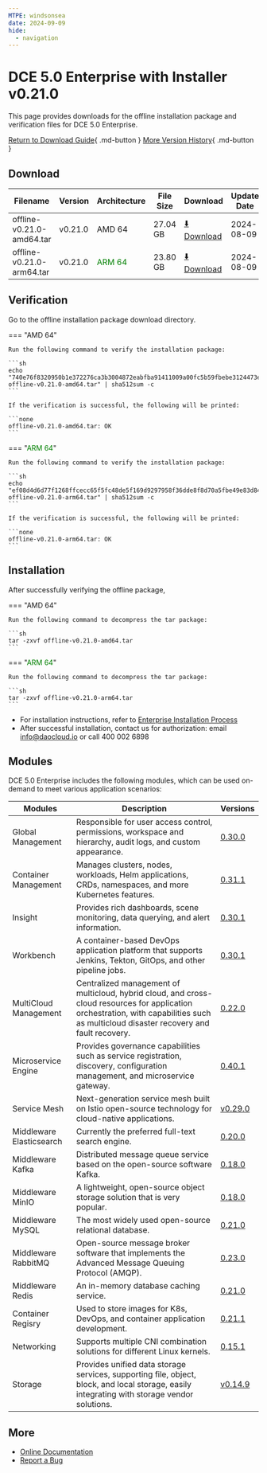 ```yaml
---
MTPE: windsonsea
date: 2024-09-09
hide:
  - navigation
---
```


# DCE 5.0 Enterprise with Installer v0.21.0

This page provides downloads for the offline installation package and verification files for DCE 5.0 Enterprise.

[Return to Download Guide](../index.md#download-dce-50-enterprise){ .md-button } [More Version History](./dce5-installer-history.md){ .md-button }

## Download

| Filename | Version | Architecture | File Size | Download | Update Date |
| --------- | ------- | ------------ | --------- | -------- | ----------- |
| offline-v0.21.0-amd64.tar | v0.21.0 | AMD 64 | 27.04 GB | [:arrow_down: Download](https://qiniu-download-public.daocloud.io/DaoCloud_Enterprise/dce5/offline-v0.21.0-amd64.tar) | 2024-08-09 |
| offline-v0.21.0-arm64.tar | v0.21.0 | <font color="green">ARM 64</font> | 23.80 GB | [:arrow_down: Download](https://qiniu-download-public.daocloud.io/DaoCloud_Enterprise/dce5/offline-v0.21.0-arm64.tar) | 2024-08-09 |

## Verification

Go to the offline installation package download directory.

=== "AMD 64"

    Run the following command to verify the installation package:

    ```sh
    echo "740e76f8320950b1e372276ca3b3004872eabfba91411009a00fc5b59fbebe3124473ee76d719b34abacbe47e404a2d32b3da048d6200d89569f96065b45787f  offline-v0.21.0-amd64.tar" | sha512sum -c
    ```

    If the verification is successful, the following will be printed:

    ```none
    offline-v0.21.0-amd64.tar: OK
    ```

=== "<font color="green">ARM 64</font>"

    Run the following command to verify the installation package:

    ```sh
    echo "ef08d4d6d77f1268ffcecc65f5fc48de5f169d9297958f36dde8f8d70a5fbe49e83d846ad009e40cc946193f8b12b5888513b51134c2a3413c3e6e6dfaaab38c  offline-v0.21.0-arm64.tar" | sha512sum -c
    ```

    If the verification is successful, the following will be printed:

    ```none
    offline-v0.21.0-arm64.tar: OK
    ```

## Installation

After successfully verifying the offline package,

=== "AMD 64"

    Run the following command to decompress the tar package:

    ```sh
    tar -zxvf offline-v0.21.0-amd64.tar
    ```

=== "<font color="green">ARM 64</font>"

    Run the following command to decompress the tar package:

    ```sh
    tar -zxvf offline-v0.21.0-arm64.tar
    ```

- For installation instructions, refer to [Enterprise Installation Process](../../install/commercial/start-install.md)
- After successful installation, contact us for authorization: email info@daocloud.io or call 400 002 6898

## Modules

DCE 5.0 Enterprise includes the following modules, which can be used on-demand to meet various application scenarios:

| Modules | Description | Versions |
| ------- | ----------- | -------- |
| Global Management | Responsible for user access control, permissions, workspace and hierarchy, audit logs, and custom appearance. | [0.30.0](../../ghippo/intro/release-notes.md#v0300) |
| Container Management | Manages clusters, nodes, workloads, Helm applications, CRDs, namespaces, and more Kubernetes features. | [0.31.1](../../kpanda/intro/release-notes.md#v0311) |
| Insight | Provides rich dashboards, scene monitoring, data querying, and alert information. | [0.30.1](../../insight/intro/releasenote.md#v0301) |
| Workbench | A container-based DevOps application platform that supports Jenkins, Tekton, GitOps, and other pipeline jobs. | [0.30.1](../../amamba/intro/release-notes.md#v0301) |
| MultiCloud Management | Centralized management of multicloud, hybrid cloud, and cross-cloud resources for application orchestration, with capabilities such as multicloud disaster recovery and fault recovery. | [0.22.0](../../kairship/intro/release-notes.md#v0220) |
| Microservice Engine | Provides governance capabilities such as service registration, discovery, configuration management, and microservice gateway. | [0.40.1](../../skoala/intro/release-notes.md#v0401) |
| Service Mesh | Next-generation service mesh built on Istio open-source technology for cloud-native applications. | [v0.29.0](../../mspider/intro/release-notes.md#v0290) |
| Middleware Elasticsearch | Currently the preferred full-text search engine. | [0.20.0](../../middleware/elasticsearch/release-notes.md#v0200) |
| Middleware Kafka | Distributed message queue service based on the open-source software Kafka. | [0.18.0](../../middleware/kafka/release-notes.md#v0180) |
| Middleware MinIO | A lightweight, open-source object storage solution that is very popular. | [0.18.0](../../middleware/minio/release-notes.md#v0181) |
| Middleware MySQL | The most widely used open-source relational database. | [0.21.0](../../middleware/mysql/release-notes.md#v0210) |
| Middleware RabbitMQ | Open-source message broker software that implements the Advanced Message Queuing Protocol (AMQP). | [0.23.0](../../middleware/rabbitmq/release-notes.md#v0230) |
| Middleware Redis | An in-memory database caching service. | [0.21.0](../../middleware/redis/release-notes.md#v0210) |
| Container Regisry | Used to store images for K8s, DevOps, and container application development. | [0.21.1](../../kangaroo/intro/release-notes.md#v0211) |
| Networking | Supports multiple CNI combination solutions for different Linux kernels. | [0.15.1](../../network/intro/releasenotes.md#v0151) |
| Storage | Provides unified data storage services, supporting file, object, block, and local storage, easily integrating with storage vendor solutions. | [v0.14.9](../../storage/hwameistor/releasenotes.md#v0149) |

## More

- [Online Documentation](../../dce/index.md)
- [Report a Bug](https://github.com/DaoCloud/DaoCloud-docs/issues)
